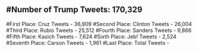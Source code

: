 #Number of Trump Tweets: 170,329
---
#First Place: Cruz Tweets - 36,909
#Second Place: Clinton Tweets - 26,004
#Third Place: Rubio Tweets - 25,512
#Fourth Place: Sanders Tweets - 9,866
#Fifth Place: Kasich Tweets - 7,624
#Sixth Place: Jeb! Tweets - 2,524
#Seventh Place: Carson Tweets - 1,961
#Last Place: Total Tweets -  

